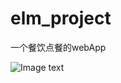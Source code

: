 # elm_project
一个餐饮点餐的webApp

![Image text](https://raw.github.com/604109936/repositpry/master/elm_project/move_image/food_home.gif)
